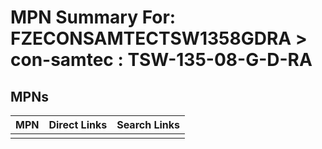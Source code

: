 



# MPN Summary For: FZECONSAMTECTSW1358GDRA > con-samtec : TSW-135-08-G-D-RA

## MPNs
  

|MPN|Direct Links|Search Links|
| :--- | :--- | :--- |
||||
